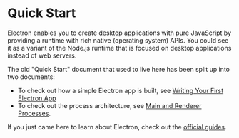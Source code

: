 # Quick Start

Electron enables you to create desktop applications with pure JavaScript by
providing a runtime with rich native (operating system) APIs. You could see it
as a variant of the Node.js runtime that is focused on desktop applications
instead of web servers.

The old "Quick Start" document that used to live here has been split up into
two documents:

* To check out how a simple Electron app is built, see
[Writing Your First Electron App][first-app]
* To check out the process architecture, see
[Main and Renderer Processes][processes].

If you just came here to learn about Electron, check out the
[official guides][readme].

[first-app]: ./first-app.md
[processes]: ./application-architecture.md#main-and-renderer-processes
[readme]: ../../README.md

